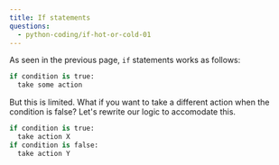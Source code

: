 ```yaml
---
title: If statements
questions:
  - python-coding/if-hot-or-cold-01
---
```


As seen in the previous page, `if` statements works as follows:

```python
if condition is true:
  take some action
```

But this is limited. What if you want to take a different action when the condition is false? Let's rewrite our logic to accomodate this.

```python
if condition is true:
  take action X
if condition is false:
  take action Y
```

